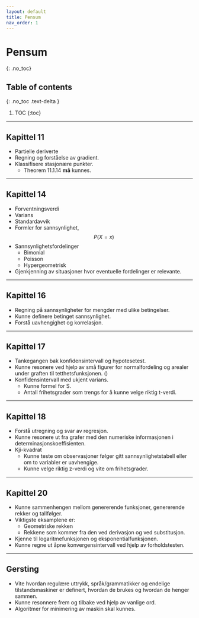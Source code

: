 ```yaml
---
layout: default
title: Pensum
nav_order: 1
---
```


# Pensum
{: .no_toc}
## Table of contents
{: .no_toc .text-delta }

1. TOC
{:toc}

---

## Kapittel 11

- Partielle deriverte
- Regning og forståelse av gradient.
- Klassifisere stasjonære punkter.
  - Theorem 11.1.14 **må** kunnes.

---

## Kapittel 14

- Forventningsverdi
- Varians
- Standardavvik
- Formler for sannsynlighet, $$P(X=x)$$
- Sannsynlighetsfordelinger
  - Bimonial
  - Poisson
  - Hypergeometrisk
- Gjenkjenning av situasjoner hvor eventuelle fordelinger er relevante.

---

## Kapittel 16

- Regning på sannsynligheter for mengder med ulike betingelser.
- Kunne definere betinget sannsynlighet.
- Forstå uavhengighet og korrelasjon.

---

## Kapittel 17

- Tankegangen bak konfidensintervall og hypotesetest.
- Kunne resonere ved hjelp av små figurer for normalfordeling og arealer under graften til tetthetsfunksjonen. ()
- Konfidensintervall med ukjent varians.
  - Kunne formel for S.
  - Antall frihetsgrader som trengs for å kunne velge riktig t-verdi.

---

## Kapittel 18

- Forstå utregning og svar av regresjon.
- Kunne resonere ut fra grafer med den numeriske informasjonen i determinasjonskoeffisienten.
- Kji-kvadrat
  - Kunne teste om observasjoner følger gitt sannsynlighetstabell eller om to variabler er uavhengige.
  - Kunne velge riktig z-verdi og vite om frihetsgrader.

---

## Kapittel 20

- Kunne sammenhengen mellom genererende funksjoner, genererende rekker og tallfølger.
- Viktigste eksamplene er:
  - Geometriske rekken
  - Rekkene som kommer fra den ved derivasjon og ved substitusjon.
- Kjenne til logaritmefunksjonen og eksponentialfunksjonen.
- Kunne regne ut åpne konvergensintervall ved hjelp av forholdstesten.

---

## Gersting

- Vite hvordan regulære uttrykk, språk/grammatikker og endelige tilstandsmaskiner er definert, hvordan de brukes og hvordan de henger sammen.
- Kunne resonnere frem og tilbake ved hjelp av vanlige ord.
- Algoritmer for minimering av maskin skal kunnes.

<script type="text/javascript" id="MathJax-script" async src="https://cdn.jsdelivr.net/npm/mathjax@3/es5/tex-mml-chtml.js"></script>
<script>
  MathJax = {
      options: {
        enableMenu: false
      }
    }
</script>
